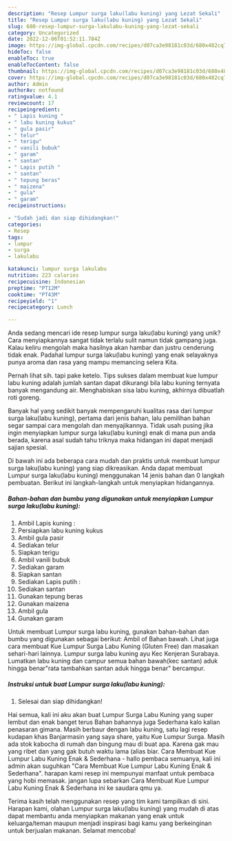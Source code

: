 ```yaml
---
description: "Resep Lumpur surga laku(labu kuning) yang Lezat Sekali"
title: "Resep Lumpur surga laku(labu kuning) yang Lezat Sekali"
slug: 680-resep-lumpur-surga-lakulabu-kuning-yang-lezat-sekali
category: Uncategorized
date: 2022-12-06T01:52:11.784Z
image: https://img-global.cpcdn.com/recipes/d07ca3e98181c03d/680x482cq70/lumpur-surga-lakulabu-kuning-foto-resep-utama.jpg
hideToc: false
enableToc: true
enableTocContent: false
thumbnail: https://img-global.cpcdn.com/recipes/d07ca3e98181c03d/680x482cq70/lumpur-surga-lakulabu-kuning-foto-resep-utama.jpg
cover: https://img-global.cpcdn.com/recipes/d07ca3e98181c03d/680x482cq70/lumpur-surga-lakulabu-kuning-foto-resep-utama.jpg
author: Admin
authorAv: notfound
ratingvalue: 4.1
reviewcount: 17
recipeingredient:
- " Lapis kuning "
- " labu kuning kukus"
- " gula pasir"
- " telur"
- " terigu"
- " vanili bubuk"
- " garam"
- " santan"
- " Lapis putih "
- " santan"
- " tepung beras"
- " maizena"
- " gula"
- " garam"
recipeinstructions:

- "Sudah jadi dan siap dihidangkan!"
categories:
- Resep
tags:
- lumpur
- surga
- lakulabu

katakunci: lumpur surga lakulabu 
nutrition: 223 calories
recipecuisine: Indonesian
preptime: "PT12M"
cooktime: "PT43M"
recipeyield: "1"
recipecategory: Lunch

---
```





Anda sedang mencari ide resep lumpur surga laku(labu kuning) yang unik? Cara menyiapkannya sangat tidak terlalu sulit namun tidak gampang juga. Kalau keliru mengolah maka hasilnya akan hambar dan justru cenderung tidak enak. Padahal lumpur surga laku(labu kuning) yang enak selayaknya punya aroma dan rasa yang mampu memancing selera Kita.





Pernah lihat sih. tapi pake ketelo. Tips sukses dalam membuat kue lumpur labu kuning adalah jumlah santan dapat dikurangi bila labu kuning ternyata banyak mengandung air. Menghabiskan sisa labu kuning, akhirnya dibuatlah roti goreng.

Banyak hal yang sedikit banyak mempengaruhi kualitas rasa dari lumpur surga laku(labu kuning), pertama dari jenis bahan, lalu pemilihan bahan segar sampai cara mengolah dan menyajikannya. Tidak usah pusing jika ingin menyiapkan lumpur surga laku(labu kuning) enak di mana pun anda berada, karena asal sudah tahu triknya maka hidangan ini dapat menjadi sajian spesial.






Di bawah ini ada beberapa cara mudah dan praktis untuk membuat lumpur surga laku(labu kuning) yang siap dikreasikan. Anda dapat membuat Lumpur surga laku(labu kuning) menggunakan 14 jenis bahan dan 0 langkah pembuatan. Berikut ini langkah-langkah untuk menyiapkan hidangannya.

<!--inarticleads1-->

##### Bahan-bahan dan bumbu yang digunakan untuk menyiapkan Lumpur surga laku(labu kuning):

1. Ambil  Lapis kuning :
1. Persiapkan  labu kuning kukus
1. Ambil  gula pasir
1. Sediakan  telur
1. Siapkan  terigu
1. Ambil  vanili bubuk
1. Sediakan  garam
1. Siapkan  santan
1. Sediakan  Lapis putih :
1. Sediakan  santan
1. Gunakan  tepung beras
1. Gunakan  maizena
1. Ambil  gula
1. Gunakan  garam


Untuk membuat Lumpur surga labu kuning, gunakan bahan-bahan dan bumbu yang digunakan sebagai berikut: Ambil of Bahan bawah. Lihat juga cara membuat Kue Lumpur Surga Labu Kuning (Gluten Free) dan masakan sehari-hari lainnya. Lumpur surga labu kuning ayu Kec Kenjeran Surabaya. Lumatkan labu kuning dan campur semua bahan bawah(kec santan) aduk hingga benar&#34;rata tambahkan santan aduk hingga benar&#34; bercampur. 

<!--inarticleads2-->

##### Instruksi untuk buat Lumpur surga laku(labu kuning):


1. Selesai dan siap dihidangkan!

Hai semua, kali ini aku akan buat Lumpur Surga Labu Kuning yang super lembut dan enak banget terus Bahan bahannya juga Sederhana kalo kalian penasaran gimana. Masih berbaur dengan labu kuning, satu lagi resep kudapan khas Banjarmasin yang saya share, yaitu Kue Lumpur Surga. Masih ada stok kabocha di rumah dan bingung mau di buat apa. Karena gak mau yang ribet dan yang gak butuh waktu lama (alias biar. Cara Membuat Kue Lumpur Labu Kuning Enak &amp; Sederhana - hallo pembaca semuanya, kali ini admin akan suguhkan &#34;Cara Membuat Kue Lumpur Labu Kuning Enak &amp; Sederhana&#34;. harapan kami resep ini mempunyai manfaat untuk pembaca yang hobi memasak. jangan lupa sebarkan Cara Membuat Kue Lumpur Labu Kuning Enak &amp; Sederhana ini ke saudara qmu ya. 

Terima kasih telah menggunakan resep yang tim kami tampilkan di sini. Harapan kami, olahan Lumpur surga laku(labu kuning) yang mudah di atas dapat membantu anda menyiapkan makanan yang enak untuk keluarga/teman maupun menjadi inspirasi bagi kamu yang berkeinginan untuk berjualan makanan. Selamat mencoba!
